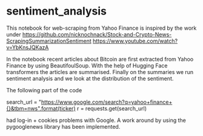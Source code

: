 # sentiment_analysis

This notebook for web-scraping from Yahoo Finance is inspired by the work under
https://github.com/nicknochnack/Stock-and-Crypto-News-ScrapingSummarizationSentiment 
https://www.youtube.com/watch?v=YbKnsJQKazA 

In the notebook recent articles about Bitcoin are first extracted from Yahoo Finance by using BeautifoulSoup. 
With the help of Hugging Face transformers the articles are summarised. 
Finally on the summaries we run sentiment analysis and we look at the distribution of the sentiment.

The following part of the code

search_url = "https://www.google.com/search?q=yahoo+finance+{}&tbm=nws".format(ticker)
r = requests.get(search_url)

had log-in + cookies problems with Google. A work around by using the pygooglenews library has been implemented.
